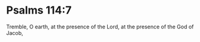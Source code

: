 # Psalms 114:7

Tremble, O earth, at the presence of the Lord, at the presence of the God of Jacob,

